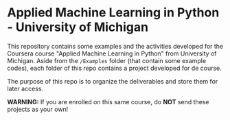 # Applied Machine Learning in Python - University of Michigan

This repository contains some examples and the activities developed for the Coursera course "Applied Machine Learning in Python" from University of Michigan. Aside from the `/Examples` folder (that contain some example codes), each folder of this repo contains a project developed for de course.

The purpose of this repo is to organize the deliverables and store them for later access.

**WARNING:** If you are enrolled on this same course, do **NOT** send these projects as your own!
